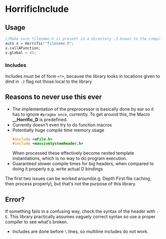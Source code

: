 # HorrificInclude
## Usage
```D
//Make sure filename.h is present in a directory .J known to the compiler
auto x = Horrific!"filename.h";
x.callAFunction;
x.global = 45;
```

### Includes
Includes must be of form `<*>`, because the library looks in locations given to dmd in `-J` flag not those local to the library

## Reasons to never use this ever
* The implementation of the preprocessor is basically done by ear so it has to ignore `#pragma once`, currently. 
  To get around this, the Macro **__Horrific_D** is predefined. 
* Currently doesn't even try to do function macros
* Potentially huge compile time memory usage
    ```C
    #include <aFile.h>
    #include <massiveSystemHeader.h>
    ```
    When processed these effectively become nested template instantiations, which is no way to do program execution.
* Guaranteed slower compile times for big headers, when compared to doing it properly e.g. write actual D bindings

The first two issues can be worked around(e.g. Depth First file caching, then process properly), but that's not the purpose of this library.
## Error? 
If something fails in a confusing way, check the syntax of the header with `-E`.
This library practically assumes vaguely correct syntax so use a proper compiler to see what's broken.

* Includes are done before `\` lines, so multiline includes do not work.
